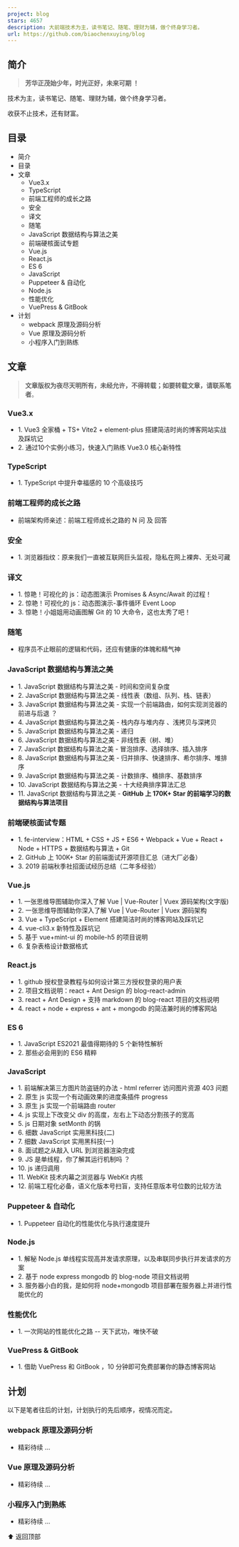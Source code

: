 ```yaml
---
project: blog
stars: 4657
description: 大前端技术为主，读书笔记、随笔、理财为辅，做个终身学习者。
url: https://github.com/biaochenxuying/blog
---
```


简介
--

> **芳华正茂始少年，时光正好，未来可期 ！**

技术为主，读书笔记、随笔、理财为辅，做个终身学习者。

收获不止技术，还有财富。

目录
--

-   简介
-   目录
-   文章
    -   Vue3.x
    -   TypeScript
    -   前端工程师的成长之路
    -   安全
    -   译文
    -   随笔
    -   JavaScript 数据结构与算法之美
    -   前端硬核面试专题
    -   Vue.js
    -   React.js
    -   ES 6
    -   JavaScript
    -   Puppeteer & 自动化
    -   Node.js
    -   性能优化
    -   VuePress & GitBook
-   计划
    -   webpack 原理及源码分析
    -   Vue 原理及源码分析
    -   小程序入门到熟练

文章
--

> **文章版权为夜尽天明所有，未经允许，不得转载；如要转载文章，请联系笔者**。

### Vue3.x

-   1\. Vue3 全家桶 + TS+ Vite2 + element-plus 搭建简洁时尚的博客网站实战及踩坑记
-   2\. 通过10个实例小练习，快速入门熟练 Vue3.0 核心新特性

### TypeScript

-   1\. TypeScript 中提升幸福感的 10 个高级技巧

### 前端工程师的成长之路

-   前端架构师亲述：前端工程师成长之路的 N 问 及 回答

### 安全

-   1\. 浏览器指纹：原来我们一直被互联网巨头监视，隐私在网上裸奔、无处可藏

### 译文

-   1\. 惊艳！可视化的 js：动态图演示 Promises & Async/Await 的过程！
-   2\. 惊艳！可视化的 js：动态图演示-事件循环 Event Loop
-   3\. 惊艳！小姐姐用动画图解 Git 的 10 大命令，这也太秀了吧！

### 随笔

-   程序员不止眼前的逻辑和代码，还应有健康的体魄和精气神

### JavaScript 数据结构与算法之美

-   1\. JavaScript 数据结构与算法之美 - 时间和空间复杂度
-   2\. JavaScript 数据结构与算法之美 - 线性表（数组、队列、栈、链表）
-   3\. JavaScript 数据结构与算法之美 - 实现一个前端路由，如何实现浏览器的前进与后退 ？
-   4\. JavaScript 数据结构与算法之美 - 栈内存与堆内存 、浅拷贝与深拷贝
-   5\. JavaScript 数据结构与算法之美 - 递归
-   6\. JavaScript 数据结构与算法之美 - 非线性表（树、堆）
-   7\. JavaScript 数据结构与算法之美 - 冒泡排序、选择排序、插入排序
-   8\. JavaScript 数据结构与算法之美 - 归并排序、快速排序、希尔排序、堆排序
-   9\. JavaScript 数据结构与算法之美 - 计数排序、桶排序、基数排序
-   10\. JavaScript 数据结构与算法之美 - 十大经典排序算法汇总
-   11\. JavaScript 数据结构与算法之美 - **GitHub 上 170K+ Star 的前端学习的数据结构与算法项目**

### 前端硬核面试专题

-   1\. fe-interview：HTML + CSS + JS + ES6 + Webpack + Vue + React + Node + HTTPS + 数据结构与算法 + Git
-   2\. GitHub 上 100K+ Star 的前端面试开源项目汇总（进大厂必备）
-   3\. 2019 前端秋季社招面试经历总结（二年多经验）

### Vue.js

-   1\. 一张思维导图辅助你深入了解 Vue | Vue-Router | Vuex 源码架构(文字版)
-   2\. 一张思维导图辅助你深入了解 Vue | Vue-Router | Vuex 源码架构
-   3\. Vue + TypeScript + Element 搭建简洁时尚的博客网站及踩坑记
-   4\. vue-cli3.x 新特性及踩坑记
-   5\. 基于 vue+mint-ui 的 mobile-h5 的项目说明
-   6\. 复杂表格设计数据格式

### React.js

-   1\. github 授权登录教程与如何设计第三方授权登录的用户表
-   2\. 项目文档说明：react + Ant Design 的 blog-react-admin
-   3\. react + Ant Design + 支持 markdown 的 blog-react 项目的文档说明
-   4\. react + node + express + ant + mongodb 的简洁兼时尚的博客网站

### ES 6

-   1\. JavaScript ES2021 最值得期待的 5 个新特性解析
-   2\. 那些必会用到的 ES6 精粹

### JavaScript

-   1\. 前端解决第三方图片防盗链的办法 - html referrer 访问图片资源 403 问题
-   2\. 原生 js 实现一个有动画效果的进度条插件 progress
-   3\. 原生 js 实现一个前端路由 router
-   4\. js 实现上下改变父 div 的高度，左右上下动态分割孩子的宽高
-   5\. js 日期对象 setMonth 的锅
-   6\. 细数 JavaScript 实用黑科技(二)
-   7\. 细数 JavaScript 实用黑科技(一)
-   8\. 面试题之从敲入 URL 到浏览器渲染完成
-   9\. JS 是单线程，你了解其运行机制吗 ？
-   10\. js 递归调用
-   11\. WebKit 技术内幕之浏览器与 WebKit 内核
-   12\. 前端工程化必备，语义化版本号扫盲，支持任意版本号位数的比较方法

### Puppeteer & 自动化

-   1\. Puppeteer 自动化的性能优化与执行速度提升

### Node.js

-   1\. 解秘 Node.js 单线程实现高并发请求原理，以及串联同步执行并发请求的方案
-   2\. 基于 node express mongodb 的 blog-node 项目文档说明
-   3\. 服务器小白的我，是如何将 node+mongodb 项目部署在服务器上并进行性能优化的

### 性能优化

-   1\. 一次网站的性能优化之路 -- 天下武功，唯快不破

### VuePress & GitBook

-   1\. 借助 VuePress 和 GitBook ，10 分钟即可免费部署你的静态博客网站

计划
--

以下是笔者往后的计划，计划执行的先后顺序，视情况而定。

### webpack 原理及源码分析

-   精彩待续 ...

### Vue 原理及源码分析

-   精彩待续 ...

### 小程序入门到熟练

-   精彩待续 ...

⬆️ 返回顶部
